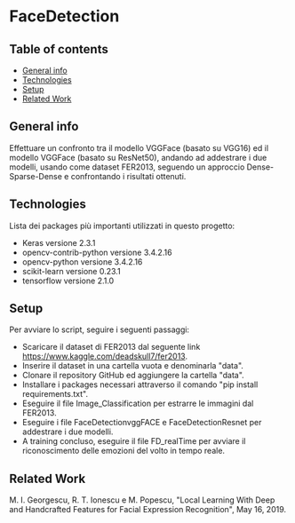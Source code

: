 # FaceDetection
## Table of contents

* [General info](#general-info)
* [Technologies](#technologies)
* [Setup](#Setup)
* [Related Work](#Related-Work)

## General info
Effettuare un confronto tra il modello VGGFace (basato su VGG16) ed il modello VGGFace (basato su ResNet50),
andando ad addestrare i due modelli, usando come dataset FER2013, seguendo un approccio Dense-Sparse-Dense e 
confrontando i risultati ottenuti.

## Technologies
Lista dei packages più importanti utilizzati in questo progetto:

* Keras versione 2.3.1
* opencv-contrib-python versione 3.4.2.16
* opencv-python versione 3.4.2.16
* scikit-learn versione 0.23.1
* tensorflow versione 2.1.0

## Setup
Per avviare lo script, seguire i seguenti passaggi:

* Scaricare il dataset di FER2013 dal seguente link https://www.kaggle.com/deadskull7/fer2013.
* Inserire il dataset in una cartella vuota e denominarla "data".
* Clonare il repository GitHub ed aggiungere la cartella "data".
* Installare i packages necessari attraverso il comando "pip install requirements.txt".
* Eseguire il file Image_Classification per estrarre le immagini dal FER2013.
* Eseguire i file FaceDetectionvggFACE e FaceDetectionResnet per addestrare i due modelli.
* A training concluso, eseguire il file FD_realTime per avviare il riconoscimento delle emozioni del volto in tempo reale.

## Related Work
M. I. Georgescu, R. T. Ionescu e M. Popescu, "Local Learning With Deep and Handcrafted
Features for Facial Expression Recognition", May 16, 2019.
